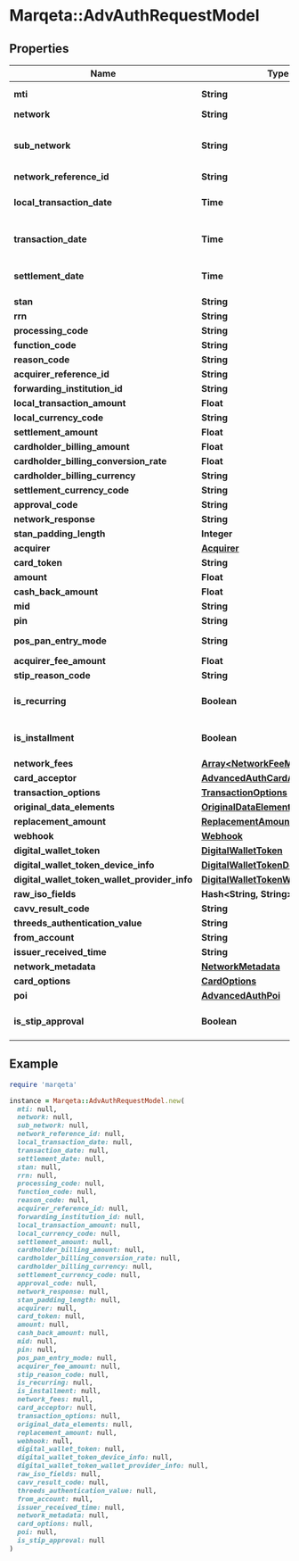 # Marqeta::AdvAuthRequestModel

## Properties

| Name | Type | Description | Notes |
| ---- | ---- | ----------- | ----- |
| **mti** | **String** | Default is 0100 | [optional] |
| **network** | **String** |  |  |
| **sub_network** | **String** | Defaults to VISANET if network is VISA | [optional] |
| **network_reference_id** | **String** |  | [optional] |
| **local_transaction_date** | **Time** | yyyy-MM-dd, yyyy-MM-ddThh:mm:ssZ | [optional] |
| **transaction_date** | **Time** | yyyy-MM-dd, yyyy-MM-ddThh:mm:ssZ | [optional] |
| **settlement_date** | **Time** | yyyy-MM-dd, yyyy-MM-ddThh:mm:ssZ | [optional] |
| **stan** | **String** |  | [optional] |
| **rrn** | **String** |  | [optional] |
| **processing_code** | **String** |  | [optional] |
| **function_code** | **String** |  | [optional] |
| **reason_code** | **String** |  | [optional] |
| **acquirer_reference_id** | **String** |  | [optional] |
| **forwarding_institution_id** | **String** |  | [optional] |
| **local_transaction_amount** | **Float** |  | [optional] |
| **local_currency_code** | **String** |  | [optional] |
| **settlement_amount** | **Float** |  | [optional] |
| **cardholder_billing_amount** | **Float** |  | [optional] |
| **cardholder_billing_conversion_rate** | **Float** |  | [optional] |
| **cardholder_billing_currency** | **String** |  | [optional] |
| **settlement_currency_code** | **String** |  | [optional] |
| **approval_code** | **String** |  | [optional] |
| **network_response** | **String** |  | [optional] |
| **stan_padding_length** | **Integer** |  | [optional] |
| **acquirer** | [**Acquirer**](Acquirer.md) |  | [optional] |
| **card_token** | **String** |  |  |
| **amount** | **Float** |  | [optional] |
| **cash_back_amount** | **Float** |  | [optional] |
| **mid** | **String** |  | [optional] |
| **pin** | **String** |  | [optional] |
| **pos_pan_entry_mode** | **String** | Default is MAG_STRIPE | [optional] |
| **acquirer_fee_amount** | **Float** |  | [optional] |
| **stip_reason_code** | **String** |  | [optional] |
| **is_recurring** | **Boolean** | Default is false | [optional][default to false] |
| **is_installment** | **Boolean** | Default is false | [optional][default to false] |
| **network_fees** | [**Array&lt;NetworkFeeModel&gt;**](NetworkFeeModel.md) |  | [optional] |
| **card_acceptor** | [**AdvancedAuthCardAcceptorModel**](AdvancedAuthCardAcceptorModel.md) |  | [optional] |
| **transaction_options** | [**TransactionOptions**](TransactionOptions.md) |  | [optional] |
| **original_data_elements** | [**OriginalDataElements**](OriginalDataElements.md) |  | [optional] |
| **replacement_amount** | [**ReplacementAmount**](ReplacementAmount.md) |  | [optional] |
| **webhook** | [**Webhook**](Webhook.md) |  | [optional] |
| **digital_wallet_token** | [**DigitalWalletToken**](DigitalWalletToken.md) |  | [optional] |
| **digital_wallet_token_device_info** | [**DigitalWalletTokenDevice**](DigitalWalletTokenDevice.md) |  | [optional] |
| **digital_wallet_token_wallet_provider_info** | [**DigitalWalletTokenWalletProvider**](DigitalWalletTokenWalletProvider.md) |  | [optional] |
| **raw_iso_fields** | **Hash&lt;String, String&gt;** |  | [optional] |
| **cavv_result_code** | **String** |  | [optional] |
| **threeds_authentication_value** | **String** |  | [optional] |
| **from_account** | **String** |  | [optional] |
| **issuer_received_time** | **String** |  | [optional] |
| **network_metadata** | [**NetworkMetadata**](NetworkMetadata.md) |  | [optional] |
| **card_options** | [**CardOptions**](CardOptions.md) |  |  |
| **poi** | [**AdvancedAuthPoi**](AdvancedAuthPoi.md) |  | [optional] |
| **is_stip_approval** | **Boolean** |  | [optional][default to false] |

## Example

```ruby
require 'marqeta'

instance = Marqeta::AdvAuthRequestModel.new(
  mti: null,
  network: null,
  sub_network: null,
  network_reference_id: null,
  local_transaction_date: null,
  transaction_date: null,
  settlement_date: null,
  stan: null,
  rrn: null,
  processing_code: null,
  function_code: null,
  reason_code: null,
  acquirer_reference_id: null,
  forwarding_institution_id: null,
  local_transaction_amount: null,
  local_currency_code: null,
  settlement_amount: null,
  cardholder_billing_amount: null,
  cardholder_billing_conversion_rate: null,
  cardholder_billing_currency: null,
  settlement_currency_code: null,
  approval_code: null,
  network_response: null,
  stan_padding_length: null,
  acquirer: null,
  card_token: null,
  amount: null,
  cash_back_amount: null,
  mid: null,
  pin: null,
  pos_pan_entry_mode: null,
  acquirer_fee_amount: null,
  stip_reason_code: null,
  is_recurring: null,
  is_installment: null,
  network_fees: null,
  card_acceptor: null,
  transaction_options: null,
  original_data_elements: null,
  replacement_amount: null,
  webhook: null,
  digital_wallet_token: null,
  digital_wallet_token_device_info: null,
  digital_wallet_token_wallet_provider_info: null,
  raw_iso_fields: null,
  cavv_result_code: null,
  threeds_authentication_value: null,
  from_account: null,
  issuer_received_time: null,
  network_metadata: null,
  card_options: null,
  poi: null,
  is_stip_approval: null
)
```

